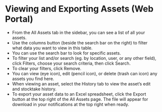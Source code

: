 # Viewing and Exporting Assets (Web Portal)

- From the All Assets tab in the sidebar, you can see a list of all your assets.
- Use the columns button (beside the search bar on the right) to filter what data you want to view in this table.
- You can use the search bar to look for specific assets.
- To filter your list and/or search (eg. by location, user, or any other field), click Filters, choose your search criteria, then click Search.
- To clear your filters, click Remove.
- You can view (eye icon), edit (pencil icon), or delete (trash can icon) any assets you find here.
- When viewing an asset, select the History tab to view the asset’s edit and stocktake history.
- To export your asset data to an Excel spreadsheet, click the Export button at the top right of the All Assets page. The file will appear for download in your notifications at the top right when ready. 
